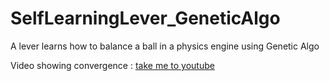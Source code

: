 # SelfLearningLever_GeneticAlgo
A lever learns how to balance a ball in a physics engine using Genetic Algo

Video showing convergence : [take me to youtube](https://youtu.be/T2AuIG3_zO0)
